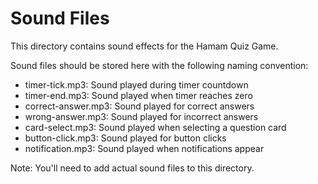 
# Sound Files

This directory contains sound effects for the Hamam Quiz Game.

Sound files should be stored here with the following naming convention:
- timer-tick.mp3: Sound played during timer countdown
- timer-end.mp3: Sound played when timer reaches zero
- correct-answer.mp3: Sound played for correct answers
- wrong-answer.mp3: Sound played for incorrect answers
- card-select.mp3: Sound played when selecting a question card
- button-click.mp3: Sound played for button clicks
- notification.mp3: Sound played when notifications appear

Note: You'll need to add actual sound files to this directory.
